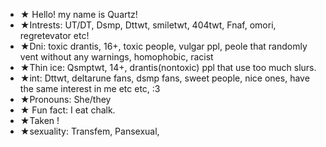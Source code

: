 - ★ Hello! my name is Quartz!
- ★Intrests: UT/DT, Dsmp, Dttwt, smiletwt, 404twt, Fnaf, omori, regretevator etc!
- ★Dni: toxic drantis, 16+, toxic people, vulgar ppl, peole that randomly vent without any warnings, homophobic, racist
- ★Thin ice: Qsmptwt, 14+, drantis(nontoxic) ppl that use too much slurs.
- ★int: Dttwt, deltarune fans, dsmp fans, sweet people, nice ones, have the same interest in me etc etc, :3
- ★Pronouns: She/they
- ★ Fun fact: I eat chalk.
- ★Taken !
- ★sexuality: Transfem, Pansexual,


